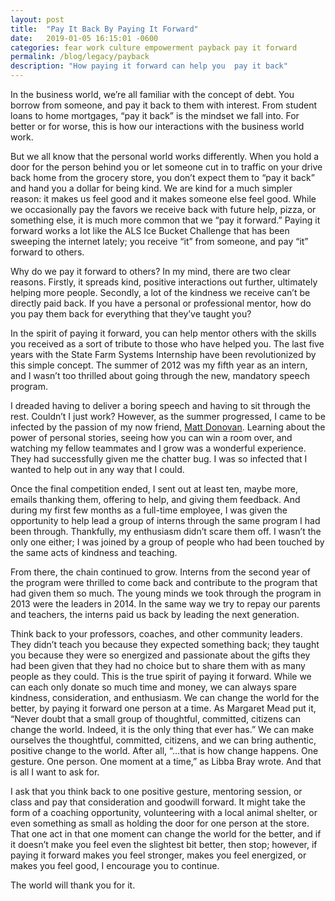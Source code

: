 ```yaml
---
layout: post
title:  "Pay It Back By Paying It Forward"
date:   2019-01-05 16:15:01 -0600
categories: fear work culture empowerment payback pay it forward
permalink: /blog/legacy/payback
description: "How paying it forward can help you  pay it back"
---
```


In the business world, we’re all familiar with the concept of debt.
You borrow from someone, and pay it back to them with interest.
From student loans to home mortgages, “pay it back” is the mindset we fall into.
For better or for worse, this is how our interactions with the business world work.

But we all know that the personal world works differently.
When you hold a door for the person behind you or let someone cut in to traffic on your drive back home from the grocery store, you don’t expect them to “pay it back” and hand you a dollar for being kind.
We are kind for a much simpler reason: it makes us feel good and it makes someone else feel good.
While we occasionally pay the favors we receive back with future help, pizza, or something else, it is much more common that we “pay it forward.”
Paying it forward works a lot like the ALS Ice Bucket Challenge that has been sweeping the internet lately; you receive “it” from someone, and pay “it” forward to others.

Why do we pay it forward to others?
In my mind, there are two clear reasons.
Firstly, it spreads kind, positive interactions out further, ultimately helping more people.
Secondly, a lot of the kindness we receive can’t be directly paid back.
If you have a personal or professional mentor, how do you pay them back for everything that they’ve taught you?

In the spirit of paying it forward, you can help mentor others with the skills you received as a sort of tribute to those who have helped you.
The last five years with the State Farm Systems Internship have been revolutionized by this simple concept.
The summer of 2012 was my fifth year as an intern, and I wasn’t too thrilled about going through the new, mandatory speech program.

I dreaded having to deliver a boring speech and having to sit through the rest.
Couldn’t I just work?
However, as the summer progressed, I came to be infected by the passion of my now friend, [Matt Donovan](https://www.linkedin.com/in/mcjdonovan/).
Learning about the power of personal stories, seeing how you can win a room over, and watching my fellow teammates and I grow was a wonderful experience.
They had successfully given me the chatter bug.
I was so infected that I wanted to help out in any way that I could.

Once the final competition ended, I sent out at least ten, maybe more, emails thanking them, offering to help, and giving them feedback.
And during my first few months as a full-time employee, I was given the opportunity to help lead a group of interns through the same program I had been through.
Thankfully, my enthusiasm didn’t scare them off.
I wasn’t the only one either; I was joined by a group of people who had been touched by the same acts of kindness and teaching.

From there, the chain continued to grow.
Interns from the second year of the program were thrilled to come back and contribute to the program that had given them so much.
The young minds we took through the program in 2013 were the leaders in 2014.
In the same way we try to repay our parents and teachers, the interns paid us back by leading the next generation.

Think back to your professors, coaches, and other community leaders.
They didn’t teach you because they expected something back; they taught you because they were so energized and passionate about the gifts they had been given that they had no choice but to share them with as many people as they could.
This is the true spirit of paying it forward.
While we can each only donate so much time and money, we can always spare kindness, consideration, and enthusiasm.
We can change the world for the better, by paying it forward one person at a time.
As Margaret Mead put it, “Never doubt that a small group of thoughtful, committed, citizens can change the world. Indeed, it is the only thing that ever has.”
We can make ourselves the thoughtful, committed, citizens, and we can bring authentic, positive change to the world.
After all, “…that is how change happens. One gesture. One person. One moment at a time,” as Libba Bray wrote.
And that is all I want to ask for.

I ask that you think back to one positive gesture, mentoring session, or class and pay that consideration and goodwill forward.
It might take the form of a coaching opportunity, volunteering with a local animal shelter, or even something as small as holding the door for one person at the store.
That one act in that one moment can change the world for the better, and if it doesn’t make you feel even the slightest bit better, then stop; however, if paying it forward makes you feel stronger, makes you feel energized, or makes you feel good, I encourage you to continue.

The world will thank you for it.
